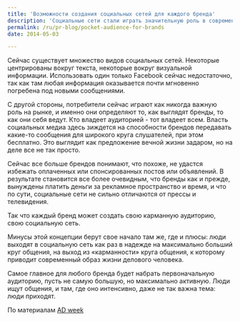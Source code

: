```yaml
---
title: 'Возможности создания социальных сетей для каждого бренда'
description: 'Социальные сети стали играть значительную роль в современном бизнесе, где общение становится новой валютой. Однако возможно, что пейзаж социальных медиа будущего будет определяться не только и не столько теми, кого мы хорошо знаем сегодня: Facebook, Twitter, Instagram, Tumblr.'
permalink: /ru/pr-blog/pocket-audience-for-brands
date: 2014-05-03

---
```


Сейчас существует множество видов социальных сетей. Некоторые центрированы вокруг текста, некоторые вокруг визуальной информации. Использовать один только Facebook сейчас недостаточно, так как там любая информация оказывается почти мгновенно погребена под новыми сообщениями.

С другой стороны, потребители сейчас играют как никогда важную роль на рынке, и именно они определяют то, как выглядят бренды, то как они себя ведут. Кто владеет аудиторией - тот владеет всем. Власть социальных медиа здесь зиждется на способности брендов передавать какие-то сообщения для широкого круга слушателей, при этом бесплатно. Это выглядит как предложение вечной жизни задаром, но на деле все не так просто.

Сейчас все больше брендов понимают, что похоже, не удастся избежать оплаченных или спонсированных постов или объявлений. В результате становится все более очевидным, что бренды как и прежде, вынуждены платить деньги за рекламное пространство и время, и что по сути, социальные сети не сильно отличаются от прессы и телевидения.

Так что каждый бренд может создать свою карманную аудиторию,  свою социальную сеть.

Минусы этой концепции берут свое начало там же, где и плюсы: люди выходят в социальную сеть как раз в надежде на максимально больший круг общения, на выход из «карманности» круга общения, к которому приводит современный образ жизни делового человека.

Самое главное для любого бренда будет набрать первоначальную аудиторию, пусть не самую большую, но максимально активную. Люди ищут общения, и там, где оно интенсивно, даже не так важна тема: люди приходят.

По материалам <a href="http://www.adweek.com/news/advertising-branding/time-brands-build-their-own-social-sites-158038">AD week</a>

